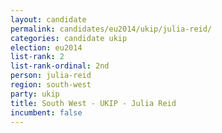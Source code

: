 ```yaml
---
layout: candidate
permalink: candidates/eu2014/ukip/julia-reid/
categories: candidate ukip
election: eu2014
list-rank: 2
list-rank-ordinal: 2nd
person: julia-reid
region: south-west
party: ukip
title: South West - UKIP - Julia Reid
incumbent: false
---
```


